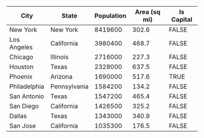 | City         | State        | Population | Area (sq mi) | Is Capital |
|--------------|--------------|------------|--------------|------------|
| New York     | New York     | 8419600    | 302.6        | FALSE      |
| Los Angeles  | California   | 3980400    | 468.7        | FALSE      |
| Chicago      | Illinois     | 2716000    | 227.3        | FALSE      |
| Houston      | Texas        | 2328000    | 637.5        | FALSE      |
| Phoenix      | Arizona      | 1690000    | 517.6        | TRUE       |
| Philadelphia | Pennsylvania | 1584200    | 134.2        | FALSE      |
| San Antonio  | Texas        | 1547200    | 465.4        | FALSE      |
| San Diego    | California   | 1426500    | 325.2        | FALSE      |
| Dallas       | Texas        | 1343000    | 340.9        | FALSE      |
| San Jose     | California   | 1035300    | 176.5        | FALSE      |